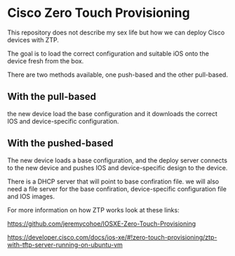 # Cisco Zero Touch Provisioning

This repository does not describe my sex life but how we can deploy Cisco devices with ZTP.

The goal is to load the correct configuration and suitable iOS onto the device fresh from the box.

There are two methods available, one push-based and the other pull-based.

## With the pull-based
the new device load the base configuration and it downloads the correct IOS and device-specific configuration. 

## With the pushed-based
The new device loads a base configuration, and the deploy server connects to the new device and pushes IOS and device-specific design to the device. 



There is a DHCP server that will point to base confiration file. 
we will also need a file server for the  base confiration, device-specific configuration file and IOS images. 



For more information on how ZTP works look at these links: 

https://github.com/jeremycohoe/IOSXE-Zero-Touch-Provisioning 

https://developer.cisco.com/docs/ios-xe/#!zero-touch-provisioning/ztp-with-tftp-server-running-on-ubuntu-vm

